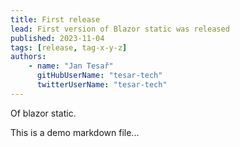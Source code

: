 ```yaml
---
title: First release
lead: First version of Blazor static was released
published: 2023-11-04
tags: [release, tag-x-y-z]
authors:
    - name: "Jan Tesař"
      gitHubUserName: "tesar-tech"
      twitterUserName: "tesar-tech"
---
```


Of blazor static. 

This is a demo markdown file...

